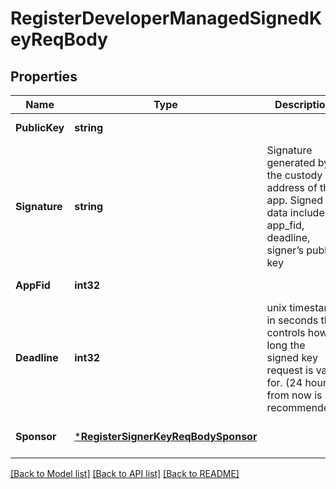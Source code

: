 # RegisterDeveloperManagedSignedKeyReqBody

## Properties
Name | Type | Description | Notes
------------ | ------------- | ------------- | -------------
**PublicKey** | **string** |  | [default to null]
**Signature** | **string** | Signature generated by the custody address of the app. Signed data includes app_fid, deadline, signer’s public key | [default to null]
**AppFid** | **int32** |  | [default to null]
**Deadline** | **int32** | unix timestamp in seconds that controls how long the signed key request is valid for. (24 hours from now is recommended) | [default to null]
**Sponsor** | [***RegisterSignerKeyReqBodySponsor**](RegisterSignerKeyReqBody_sponsor.md) |  | [optional] [default to null]

[[Back to Model list]](../README.md#documentation-for-models) [[Back to API list]](../README.md#documentation-for-api-endpoints) [[Back to README]](../README.md)

